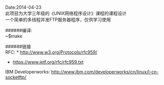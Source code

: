 Date:2014-04-23</br>
此项目为大学三年级的《UNIX网络程序设计》课程的课程设计</br>
一个简单的多线程并发FTP服务器程序，仅供学习使用 </br>

######编译:</br>
~$make </br>

######链接</br>
RFC: * http://www.w3.org/Protocols/rfc959/ </br>
* https://www.ietf.org/rfc/rfc959.txt </br>

IBM Developerworks: http://www.ibm.com/developerworks/cn/linux/l-cn-socketftp/</br>

